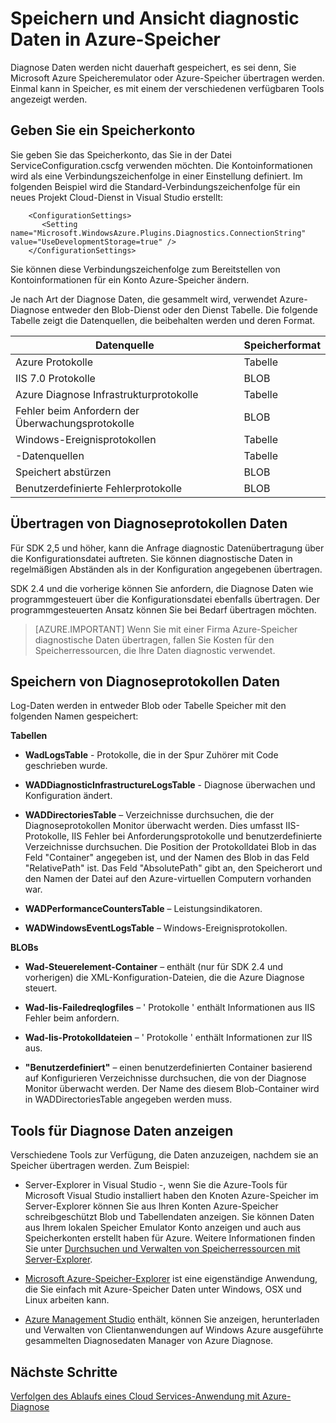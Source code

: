 <properties
    pageTitle="Speichern und Ansicht Diagnostic Daten in Azure-Speicher | Microsoft Azure"
    description="Azure-Diagnosedaten in Azure-Speicher abrufen und anzeigen"
    services="cloud-services"
    documentationCenter=".net"
    authors="rboucher"
    manager="jwhit"
    editor="tysonn" />
<tags
    ms.service="cloud-services"
    ms.devlang="na"
    ms.topic="article"
    ms.tgt_pltfrm="na"
    ms.workload="na"
    ms.date="08/01/2016"
    ms.author="robb" />

# <a name="store-and-view-diagnostic-data-in-azure-storage"></a>Speichern und Ansicht diagnostic Daten in Azure-Speicher

Diagnose Daten werden nicht dauerhaft gespeichert, es sei denn, Sie Microsoft Azure Speicheremulator oder Azure-Speicher übertragen werden. Einmal kann in Speicher, es mit einem der verschiedenen verfügbaren Tools angezeigt werden.

## <a name="specify-a-storage-account"></a>Geben Sie ein Speicherkonto

Sie geben Sie das Speicherkonto, das Sie in der Datei ServiceConfiguration.cscfg verwenden möchten. Die Kontoinformationen wird als eine Verbindungszeichenfolge in einer Einstellung definiert. Im folgenden Beispiel wird die Standard-Verbindungszeichenfolge für ein neues Projekt Cloud-Dienst in Visual Studio erstellt:


```
    <ConfigurationSettings>
       <Setting name="Microsoft.WindowsAzure.Plugins.Diagnostics.ConnectionString" value="UseDevelopmentStorage=true" />
    </ConfigurationSettings>
```

Sie können diese Verbindungszeichenfolge zum Bereitstellen von Kontoinformationen für ein Konto Azure-Speicher ändern.

Je nach Art der Diagnose Daten, die gesammelt wird, verwendet Azure-Diagnose entweder den Blob-Dienst oder den Dienst Tabelle. Die folgende Tabelle zeigt die Datenquellen, die beibehalten werden und deren Format.

|Datenquelle|Speicherformat|
|---|---|
|Azure Protokolle|Tabelle|
|IIS 7.0 Protokolle|BLOB|
|Azure Diagnose Infrastrukturprotokolle|Tabelle|
|Fehler beim Anfordern der Überwachungsprotokolle|BLOB|
|Windows-Ereignisprotokollen|Tabelle|
|-Datenquellen|Tabelle|
|Speichert abstürzen|BLOB|
|Benutzerdefinierte Fehlerprotokolle|BLOB|

## <a name="transfer-diagnostic-data"></a>Übertragen von Diagnoseprotokollen Daten

Für SDK 2,5 und höher, kann die Anfrage diagnostic Datenübertragung über die Konfigurationsdatei auftreten. Sie können diagnostische Daten in regelmäßigen Abständen als in der Konfiguration angegebenen übertragen.

SDK 2.4 und die vorherige können Sie anfordern, die Diagnose Daten wie programmgesteuert über die Konfigurationsdatei ebenfalls übertragen. Der programmgesteuerten Ansatz können Sie bei Bedarf übertragen möchten.


>[AZURE.IMPORTANT] Wenn Sie mit einer Firma Azure-Speicher diagnostische Daten übertragen, fallen Sie Kosten für den Speicherressourcen, die Ihre Daten diagnostic verwendet.

## <a name="store-diagnostic-data"></a>Speichern von Diagnoseprotokollen Daten

Log-Daten werden in entweder Blob oder Tabelle Speicher mit den folgenden Namen gespeichert:

**Tabellen**

- **WadLogsTable** - Protokolle, die in der Spur Zuhörer mit Code geschrieben wurde.

- **WADDiagnosticInfrastructureLogsTable** - Diagnose überwachen und Konfiguration ändert.

- **WADDirectoriesTable** – Verzeichnisse durchsuchen, die der Diagnoseprotokollen Monitor überwacht werden.  Dies umfasst IIS-Protokolle, IIS Fehler bei Anforderungsprotokolle und benutzerdefinierte Verzeichnisse durchsuchen.  Die Position der Protokolldatei Blob in das Feld "Container" angegeben ist, und der Namen des Blob in das Feld "RelativePath" ist.  Das Feld "AbsolutePath" gibt an, den Speicherort und den Namen der Datei auf den Azure-virtuellen Computern vorhanden war.

- **WADPerformanceCountersTable** – Leistungsindikatoren.

- **WADWindowsEventLogsTable** – Windows-Ereignisprotokollen.

**BLOBs**

- **Wad-Steuerelement-Container** – enthält (nur für SDK 2.4 und vorherigen) die XML-Konfiguration-Dateien, die die Azure Diagnose steuert.

- **Wad-Iis-Failedreqlogfiles** – ' Protokolle ' enthält Informationen aus IIS Fehler beim anfordern.

- **Wad-Iis-Protokolldateien** – ' Protokolle ' enthält Informationen zur IIS aus.

- **"Benutzerdefiniert"** – einen benutzerdefinierten Container basierend auf Konfigurieren Verzeichnisse durchsuchen, die von der Diagnose Monitor überwacht werden.  Der Name des diesem Blob-Container wird in WADDirectoriesTable angegeben werden muss.

## <a name="tools-to-view-diagnostic-data"></a>Tools für Diagnose Daten anzeigen
Verschiedene Tools zur Verfügung, die Daten anzuzeigen, nachdem sie an Speicher übertragen werden. Zum Beispiel:

- Server-Explorer in Visual Studio -, wenn Sie die Azure-Tools für Microsoft Visual Studio installiert haben den Knoten Azure-Speicher im Server-Explorer können Sie aus Ihren Konten Azure-Speicher schreibgeschützt Blob und Tabellendaten anzeigen. Sie können Daten aus Ihrem lokalen Speicher Emulator Konto anzeigen und auch aus Speicherkonten erstellt haben für Azure. Weitere Informationen finden Sie unter [Durchsuchen und Verwalten von Speicherressourcen mit Server-Explorer](../vs-azure-tools-storage-resources-server-explorer-browse-manage.md).

- [Microsoft Azure-Speicher-Explorer](../vs-azure-tools-storage-manage-with-storage-explorer.md) ist eine eigenständige Anwendung, die Sie einfach mit Azure-Speicher Daten unter Windows, OSX und Linux arbeiten kann.

- [Azure Management Studio](http://www.cerebrata.com/products/azure-management-studio/introduction) enthält, können Sie anzeigen, herunterladen und Verwalten von Clientanwendungen auf Windows Azure ausgeführte gesammelten Diagnosedaten Manager von Azure Diagnose.


## <a name="next-steps"></a>Nächste Schritte

[Verfolgen des Ablaufs eines Cloud Services-Anwendung mit Azure-Diagnose](cloud-services-dotnet-diagnostics-trace-flow.md)
